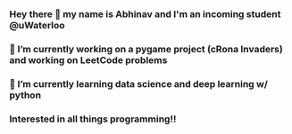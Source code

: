 ### Hey there 👋 my name is Abhinav and I'm an incoming student @uWaterloo
### 🔭 I’m currently working on a pygame project (cRona Invaders) and working on LeetCode problems
### 🌱 I’m currently learning data science and deep learning w/ python
### Interested in all things programming!! 

<!--
**AbhiByte/AbhiByte** is a ✨ _special_ ✨ repository because its `README.md` (this file) appears on your GitHub profile.

Here are some ideas to get you started:

- 🔭 I’m currently working on ...
- 🌱 I’m currently learning ...
- 👯 I’m looking to collaborate on ...
- 🤔 I’m looking for help with ...
- 💬 Ask me about ...
- 📫 How to reach me: ...
- 😄 Pronouns: ...
-  Fun fact: ...
-->
